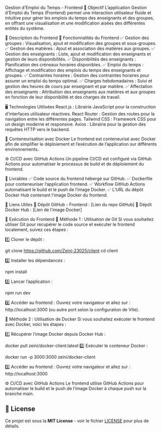 Gestion d'Emploi du Temps - Frontend
📌 Objectif
L’application Gestion d'Emploi du Temps (Frontend) permet une interaction utilisateur fluide et intuitive pour gérer les emplois du temps des enseignants et des groupes, en offrant une visualisation et une modification aisées des différentes entités du système.

📖 Description du Frontend
🚀 Fonctionnalités du Frontend
✅ Gestion des groupes : Visualisation, ajout et modification des groupes et sous-groupes.
✅ Gestion des matières : Ajout et association des matières aux groupes.
✅ Gestion des enseignants : Liste, ajout et modification des enseignants et gestion de leurs disponibilités.
✅ Disponibilités des enseignants : Planification des créneaux horaires disponibles.
✅ Emploi du temps : Affichage et modification des emplois du temps des enseignants et groupes.
✅ Contraintes horaires : Gestion des contraintes horaires pour assurer un emploi du temps optimal.
✅ Charges hebdomadaires : Suivi et gestion des heures de cours par enseignant et par matière.
✅ Affectation des enseignants : Attribution des enseignants aux matières et aux groupes en fonction de leur disponibilité et des charges de travail.

🖥️ Technologies Utilisées
React.js : Librairie JavaScript pour la construction d'interfaces utilisateur réactives.
React Router : Gestion des routes pour la navigation entre les différentes pages.
Tailwind CSS : Framework CSS pour un design moderne et responsive.
Axios : Librairie pour la gestion des requêtes HTTP vers le backend.

🐳 Conteneurisation avec Docker
Le frontend est conteneurisé avec Docker afin de simplifier le déploiement et l’exécution de l’application sur différents environnements.

⚙️ CI/CD avec GitHub Actions
Un pipeline CI/CD est configuré via GitHub Actions pour automatiser le processus de build et de déploiement du frontend.

📂 Livrables
✅ Code source du frontend hébergé sur GitHub.
✅ Dockerfile pour conteneuriser l’application frontend.
✅ Workflow GitHub Actions automatisant le build et le push de l’image Docker.
✅ L’URL du dépôt Docker Hub contenant l’image Docker du frontend.

📎 Liens Utiles
🔗 Dépôt GitHub - Frontend : [Lien du repo GitHub]
🐳 Dépôt Docker Hub : [Lien de l’image Docker]

📌 Exécution du Frontend
🔧 Méthode 1 : Utilisation de Git
Si vous souhaitez utiliser Git pour récupérer le code source et exécuter le frontend localement, suivez ces étapes :

1️⃣ Cloner le dépôt :

git clone https://github.com/Zeini-23025/client
cd client

2️⃣ Installer les dépendances :


npm install

3️⃣ Lancer l’application :

npm run dev

4️⃣ Accéder au frontend :
Ouvrez votre navigateur et allez sur :
http://localhost:3000 (ou autre port selon la configuration de Vite).

🐳 Méthode 2 : Utilisation de Docker
Si vous souhaitez exécuter le frontend avec Docker, voici les étapes :

1️⃣ Récupérer l’image Docker depuis Docker Hub :

docker pull zeini/docker-client:latest
2️⃣ Exécuter le conteneur Docker :

docker run -p 3000:3000 zeini/docker-client

3️⃣ Accéder au frontend :
Ouvrez votre navigateur et allez sur :
http://localhost:3000

⚙️ CI/CD avec GitHub Actions
Le frontend utilise GitHub Actions pour automatiser le build et le push de l’image Docker à chaque push sur la branche main.

## 📄 License

Ce projet est sous la **MIT License** - voir le fichier [LICENSE](./LICENSE) pour plus de détails.